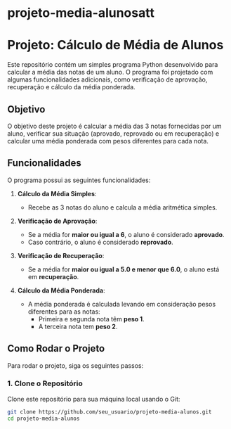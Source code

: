 # projeto-media-alunosatt
# Projeto: Cálculo de Média de Alunos

Este repositório contém um simples programa Python desenvolvido para calcular a média das notas de um aluno. O programa foi projetado com algumas funcionalidades adicionais, como verificação de aprovação, recuperação e cálculo da média ponderada.

## Objetivo

O objetivo deste projeto é calcular a média das 3 notas fornecidas por um aluno, verificar sua situação (aprovado, reprovado ou em recuperação) e calcular uma média ponderada com pesos diferentes para cada nota.

## Funcionalidades

O programa possui as seguintes funcionalidades:

1. **Cálculo da Média Simples**:
   - Recebe as 3 notas do aluno e calcula a média aritmética simples.
   
2. **Verificação de Aprovação**:
   - Se a média for **maior ou igual a 6**, o aluno é considerado **aprovado**.
   - Caso contrário, o aluno é considerado **reprovado**.

3. **Verificação de Recuperação**:
   - Se a média for **maior ou igual a 5.0 e menor que 6.0**, o aluno está em **recuperação**.

4. **Cálculo da Média Ponderada**:
   - A média ponderada é calculada levando em consideração pesos diferentes para as notas:
     - Primeira e segunda nota têm **peso 1**.
     - A terceira nota tem **peso 2**.

## Como Rodar o Projeto

Para rodar o projeto, siga os seguintes passos:

### 1. **Clone o Repositório**

Clone este repositório para sua máquina local usando o Git:

```bash
git clone https://github.com/seu_usuario/projeto-media-alunos.git
cd projeto-media-alunos
